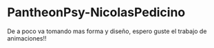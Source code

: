 # PantheonPsy-NicolasPedicino
De a poco va tomando mas forma y diseño, espero guste el trabajo de animaciones!! 
